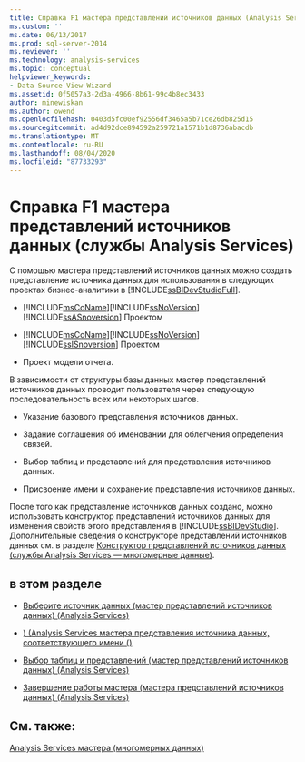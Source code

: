 ```yaml
---
title: Справка F1 мастера представлений источников данных (Analysis Services) | Документация Майкрософт
ms.custom: ''
ms.date: 06/13/2017
ms.prod: sql-server-2014
ms.reviewer: ''
ms.technology: analysis-services
ms.topic: conceptual
helpviewer_keywords:
- Data Source View Wizard
ms.assetid: 0f5057a3-2d3a-4966-8b61-99c4b8ec3433
author: minewiskan
ms.author: owend
ms.openlocfilehash: 0403d5fc00ef92556df3465a5b71ce26db825d15
ms.sourcegitcommit: ad4d92dce894592a259721a1571b1d8736abacdb
ms.translationtype: MT
ms.contentlocale: ru-RU
ms.lasthandoff: 08/04/2020
ms.locfileid: "87733293"
---
```

# <a name="data-source-view-wizard-f1-help-analysis-services"></a>Справка F1 мастера представлений источников данных (службы Analysis Services)
  С помощью мастера представлений источников данных можно создать представление источника данных для использования в следующих проектах бизнес-аналитики в [!INCLUDE[ssBIDevStudioFull](../includes/ssbidevstudiofull-md.md)].  
  
-   [!INCLUDE[msCoName](../includes/msconame-md.md)][!INCLUDE[ssNoVersion](../includes/ssnoversion-md.md)] [!INCLUDE[ssASnoversion](../includes/ssasnoversion-md.md)] Проектом  
  
-   [!INCLUDE[msCoName](../includes/msconame-md.md)][!INCLUDE[ssNoVersion](../includes/ssnoversion-md.md)] [!INCLUDE[ssISnoversion](../includes/ssisnoversion-md.md)] Проектом  
  
-   Проект модели отчета.  
  
 В зависимости от структуры базы данных мастер представлений источников данных проводит пользователя через следующую последовательность всех или некоторых шагов.  
  
-   Указание базового представления источников данных.  
  
-   Задание соглашения об именовании для облегчения определения связей.  
  
-   Выбор таблиц и представлений для представления источников данных.  
  
-   Присвоение имени и сохранение представления источников данных.  
  
 После того как представление источников данных создано, можно использовать конструктор представлений источников данных для изменения свойств этого представления в [!INCLUDE[ssBIDevStudio](../includes/ssbidevstudio-md.md)]. Дополнительные сведения о конструкторе представлений источников данных см. в разделе [Конструктор представлений источников данных (службы Analysis Services — многомерные данные)](data-source-view-designer-analysis-services-multidimensional-data.md).  
  
## <a name="in-this-section"></a>в этом разделе  
  
-   [Выберите источник данных &#40;мастер представлений источников данных&#41; &#40;Analysis Services&#41;](select-a-data-source-data-source-view-wizard-analysis-services.md)  
  
-   [&#41; &#40;Analysis Services мастера представления источника данных, соответствующего имени &#40;&#41;](name-matching-data-source-view-wizard-analysis-services.md)  
  
-   [Выбор таблиц и представлений &#40;мастер представлений источников данных&#41; &#40;Analysis Services&#41;](select-tables-and-views-data-source-view-wizard-analysis-services.md)  
  
-   [Завершение работы мастера &#40;мастера представлений источников данных&#41; &#40;Analysis Services&#41;](completing-the-wizard-data-source-view-wizard-analysis-services.md)  
  
## <a name="see-also"></a>См. также:  
 [Analysis Services мастера &#40;многомерных данных&#41;](analysis-services-wizards-multidimensional-data.md)  
  
  
